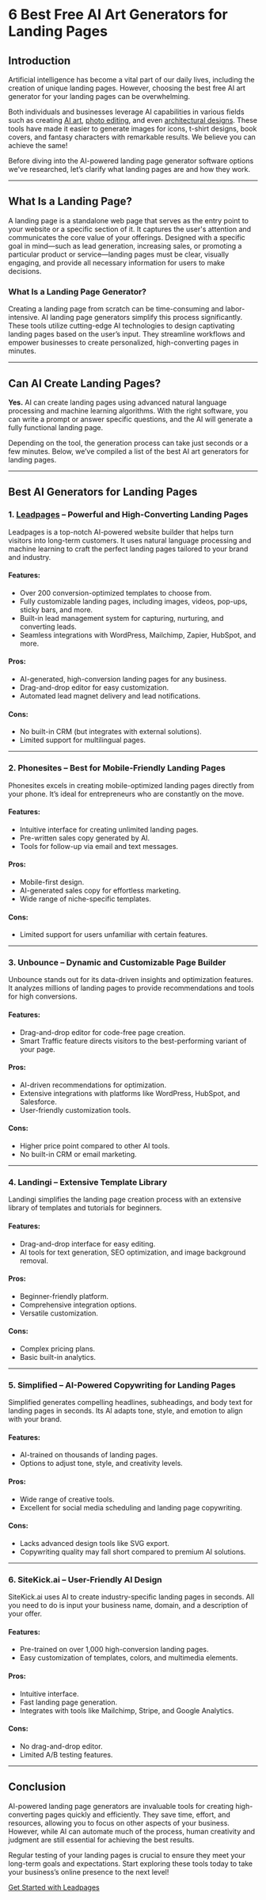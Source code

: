# 6 Best Free AI Art Generators for Landing Pages

## Introduction

Artificial intelligence has become a vital part of our daily lives, including the creation of unique landing pages. However, choosing the best free AI art generator for your landing pages can be overwhelming.

Both individuals and businesses leverage AI capabilities in various fields such as creating [AI art](https://bit.ly/LEadPages), [photo editing](https://bit.ly/LEadPages), and even [architectural designs](https://bit.ly/LEadPages). These tools have made it easier to generate images for icons, t-shirt designs, book covers, and fantasy characters with remarkable results. We believe you can achieve the same!

Before diving into the AI-powered landing page generator software options we've researched, let’s clarify what landing pages are and how they work.

---

## What Is a Landing Page?

A landing page is a standalone web page that serves as the entry point to your website or a specific section of it. It captures the user's attention and communicates the core value of your offerings. Designed with a specific goal in mind—such as lead generation, increasing sales, or promoting a particular product or service—landing pages must be clear, visually engaging, and provide all necessary information for users to make decisions.

### What Is a Landing Page Generator?

Creating a landing page from scratch can be time-consuming and labor-intensive. AI landing page generators simplify this process significantly. These tools utilize cutting-edge AI technologies to design captivating landing pages based on the user’s input. They streamline workflows and empower businesses to create personalized, high-converting pages in minutes.

---

## Can AI Create Landing Pages?

**Yes.** AI can create landing pages using advanced natural language processing and machine learning algorithms. With the right software, you can write a prompt or answer specific questions, and the AI will generate a fully functional landing page.

Depending on the tool, the generation process can take just seconds or a few minutes. Below, we’ve compiled a list of the best AI art generators for landing pages.

---

## Best AI Generators for Landing Pages

### 1. [Leadpages](https://bit.ly/LEadPages) – Powerful and High-Converting Landing Pages

Leadpages is a top-notch AI-powered website builder that helps turn visitors into long-term customers. It uses natural language processing and machine learning to craft the perfect landing pages tailored to your brand and industry.

#### Features:
- Over 200 conversion-optimized templates to choose from.
- Fully customizable landing pages, including images, videos, pop-ups, sticky bars, and more.
- Built-in lead management system for capturing, nurturing, and converting leads.
- Seamless integrations with WordPress, Mailchimp, Zapier, HubSpot, and more.

#### Pros:
- AI-generated, high-conversion landing pages for any business.
- Drag-and-drop editor for easy customization.
- Automated lead magnet delivery and lead notifications.

#### Cons:
- No built-in CRM (but integrates with external solutions).
- Limited support for multilingual pages.

---

### 2. Phonesites – Best for Mobile-Friendly Landing Pages

Phonesites excels in creating mobile-optimized landing pages directly from your phone. It’s ideal for entrepreneurs who are constantly on the move.

#### Features:
- Intuitive interface for creating unlimited landing pages.
- Pre-written sales copy generated by AI.
- Tools for follow-up via email and text messages.

#### Pros:
- Mobile-first design.
- AI-generated sales copy for effortless marketing.
- Wide range of niche-specific templates.

#### Cons:
- Limited support for users unfamiliar with certain features.

---

### 3. Unbounce – Dynamic and Customizable Page Builder

Unbounce stands out for its data-driven insights and optimization features. It analyzes millions of landing pages to provide recommendations and tools for high conversions.

#### Features:
- Drag-and-drop editor for code-free page creation.
- Smart Traffic feature directs visitors to the best-performing variant of your page.

#### Pros:
- AI-driven recommendations for optimization.
- Extensive integrations with platforms like WordPress, HubSpot, and Salesforce.
- User-friendly customization tools.

#### Cons:
- Higher price point compared to other AI tools.
- No built-in CRM or email marketing.

---

### 4. Landingi – Extensive Template Library

Landingi simplifies the landing page creation process with an extensive library of templates and tutorials for beginners.

#### Features:
- Drag-and-drop interface for easy editing.
- AI tools for text generation, SEO optimization, and image background removal.

#### Pros:
- Beginner-friendly platform.
- Comprehensive integration options.
- Versatile customization.

#### Cons:
- Complex pricing plans.
- Basic built-in analytics.

---

### 5. Simplified – AI-Powered Copywriting for Landing Pages

Simplified generates compelling headlines, subheadings, and body text for landing pages in seconds. Its AI adapts tone, style, and emotion to align with your brand.

#### Features:
- AI-trained on thousands of landing pages.
- Options to adjust tone, style, and creativity levels.

#### Pros:
- Wide range of creative tools.
- Excellent for social media scheduling and landing page copywriting.

#### Cons:
- Lacks advanced design tools like SVG export.
- Copywriting quality may fall short compared to premium AI solutions.

---

### 6. SiteKick.ai – User-Friendly AI Design

SiteKick.ai uses AI to create industry-specific landing pages in seconds. All you need to do is input your business name, domain, and a description of your offer.

#### Features:
- Pre-trained on over 1,000 high-conversion landing pages.
- Easy customization of templates, colors, and multimedia elements.

#### Pros:
- Intuitive interface.
- Fast landing page generation.
- Integrates with tools like Mailchimp, Stripe, and Google Analytics.

#### Cons:
- No drag-and-drop editor.
- Limited A/B testing features.

---

## Conclusion

AI-powered landing page generators are invaluable tools for creating high-converting pages quickly and efficiently. They save time, effort, and resources, allowing you to focus on other aspects of your business. However, while AI can automate much of the process, human creativity and judgment are still essential for achieving the best results.

Regular testing of your landing pages is crucial to ensure they meet your long-term goals and expectations. Start exploring these tools today to take your business’s online presence to the next level!

[Get Started with Leadpages](https://bit.ly/LEadPages)
